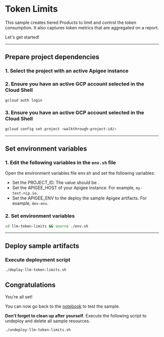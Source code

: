 # Token Limits

This sample creates tiered Products to limit and control the token consumption. It also captures token metrics that are aggregated on a report.

Let's get started!

---

## Prepare project dependencies

### 1. Select the project with an active Apigee instance

<walkthrough-project-setup></walkthrough-project-setup>

### 2. Ensure you have an active GCP account selected in the Cloud Shell

```sh
gcloud auth login
```

### 3. Ensure you have an active GCP account selected in the Cloud Shell

```sh
gcloud config set project <walkthrough-project-id/>
```

---

## Set environment variables

### 1. Edit the following variables in the `env.sh` file

Open the environment variables file <walkthrough-editor-open-file filePath="llm-token-limits/env.sh">env.sh</walkthrough-editor-open-file> and set the following variables:

* Set the <walkthrough-editor-select-regex filePath="llm-token-limits/env.sh" regex="PROJECT_ID_TO_SET">PROJECT_ID</walkthrough-editor-select-regex>. The value should be <walkthrough-project-id/>.
* Set the <walkthrough-editor-select-regex filePath="llm-token-limits/env.sh" regex="APIGEE_HOST_TO_SET">APIGEE_HOST</walkthrough-editor-select-regex> of your Apigee instance. For example, `my-test.nip.io`.
* Set the <walkthrough-editor-select-regex filePath="llm-token-limits/env.sh" regex="APIGEE_ENV_TO_SET">APIGEE_ENV</walkthrough-editor-select-regex> to the deploy the sample Apigee artifacts. For example, `dev-env`.

### 2. Set environment variables

```sh
cd llm-token-limits && source ./env.sh
```

---

## Deploy sample artifacts

### Execute deployment script

```sh
./deploy-llm-token-limits.sh
```

## Congratulations

<walkthrough-conclusion-trophy></walkthrough-conclusion-trophy>

You're all set!

You can now go back to the [notebook](https://github.com/GoogleCloudPlatform/apigee-samples/blob/main/llm-token-limits/llm_token_limits.ipynb) to test the sample.

**Don't forget to clean up after yourself**. Execute the following script to undeploy and delete all sample resources.

```sh
./undeploy-llm-token-limits.sh
```
